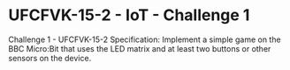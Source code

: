 # UFCFVK-15-2 - IoT - Challenge 1

Challenge 1 - UFCFVK-15-2
Specification: Implement a simple game on the BBC Micro:Bit that uses the LED matrix and at least two buttons or other sensors on the device. 
